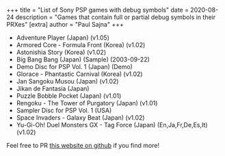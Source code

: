 +++
title = "List of Sony PSP games with debug symbols"
date = 2020-08-24
description = "Games that contain full or partial debug symbols in their PRXes"
[extra]
author = "Paul Sajna"
+++

- Adventure Player (Japan) (v1.05)
- Armored Core - Formula Front (Korea) (v1.02)
- Astonishia Story (Korea) (v1.02)
- Big Bang Bang (Japan) (Sample) (2003-09-22)
- Demo Disc for PSP Vol. 1 (Japan) (Demo)
- Glorace - Phantastic Carnival (Korea) (v1.02)
- Jan Sangoku Musou (Japan) (v1.02)
- Jikan de Fantasia (Japan)
- Puzzle Bobble Pocket (Japan) (v1.01)
- Rengoku - The Tower of Purgatory (Japan) (v1.01)
- Sampler Disc for PSP Vol. 1 (USA)
- Space Invaders - Galaxy Beat (Japan) (v1.02)
- Yu-Gi-Oh! Duel Monsters GX - Tag Force (Japan) (En,Ja,Fr,De,Es,It) (v1.02)

Feel free to PR [this website on github](https://github.com/sajattack/psp.re) if you find more!
